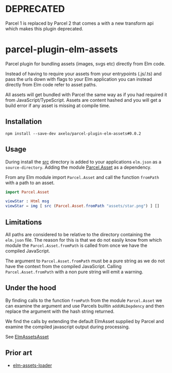 # DEPRECATED

Parcel 1 is replaced by Parcel 2 that comes a with a new transform api which makes this plugin deprecated.

# parcel-plugin-elm-assets

Parcel plugin for bundling assets (images, svgs etc) directly from Elm code.

Instead of having to require your assets from your entrypoints (.js/.ts) and pass the urls
down with flags to your Elm application you can instead directly from Elm code refer
to asset paths.

All assets will get bundled with Parcel the same way as if you had required it from JavaScript/TypeScript. Assets are content hashed and you will get a build error if any asset is missing at compile time.

## Installation

```
npm install --save-dev axelo/parcel-plugin-elm-assets#0.0.2
```

## Usage

During install the [src](./src/) directory is added to your applications `elm.json` as a `source-directory`. Adding the module [Parcel.Asset](./src/Parcel/Asset.elm) as a dependency.

From any Elm module import `Parcel.Asset` and call the function `fromPath` with a path to an asset.

```elm
import Parcel.Asset

viewStar : Html msg
viewStar = img [ src (Parcel.Asset.fromPath "assets/star.png") ] []
```

## Limitations

All paths are considered to be relative to the directory containing the `elm.json` file. The reason for this is that we do not easily know from which module the `Parcel.Asset.fromPath` is called from once we have the compiled JavaScript.

The argument to `Parcel.Asset.fromPath` must be a pure string as we do not have the context from the compiled JavaScript. Calling `Parcel.Asset.fromPath` with a non pure string will emit a warning.

## Under the hood

By finding calls to the function `fromPath` from the module `Parcel.Asset` we can examine the argument and use Parcels builtin `addURLDepdency` and then replace the argument with the hash string returned.

We find the calls by extending the default ElmAsset supplied by Parcel and examine the compiled javascript output during processing.

See [ElmAssetsAsset](./lib/ElmAssetsAsset.js)

## Prior art

- [elm-assets-loader](https://github.com/NoRedInk/elm-assets-loader)
